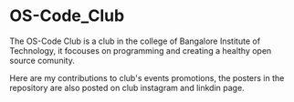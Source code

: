 # OS-Code_Club

The OS-Code Club is a club in the college of Bangalore Institute of Technology, it focouses on programming and creating a healthy open source comunity.

Here are my contributions to club's events promotions, the posters in the repository are also posted on club instagram and linkdin page.
